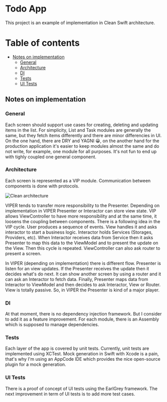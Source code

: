 # Todo App

This project is an example of implementation in Clean Swift architecture.

# Table of contents

* [Notes on implementation](#notes)
  * [General](#general)
  * [Architecture](#architecture)
  * [DI](#di)
  * [Tests](#tests)
  * [UI Tests](#uitests)

## Notes on implementation

### General

<a name="general"/>

Each screen should support use cases for creating, deleting and updating items in the list. 
For simplicity, List and Task modules are generally the same, but they fetch items differently and there are minor differencies in UI. On the one hand, there are DRY and YAGNI 😀, on the another hand for the production application it's easier to keep modules almost the same and do not write, for example, one module for all purposes. It's not fun to end up with tighly coupled one general component.

### Architecture

<a name="architecture"/>

Each screen is represented as a VIP module. Communication between components is done with protocols. 

![Clean architecture](https://cdn-images-1.medium.com/max/2000/1*QV4nxWPd_sbGhoWO-X7PfQ.png)

VIPER tends to transfer more responsibility to the Presenter. Depending on implementation in VIPER Presenter or Interactor can store view state. VIP allows ViewController to have more responsibility and at the same time, it loosens the coupling between components. 
There is a following idea in the VIP cycle. User produces a sequence of events. View handles it and asks interactor to start a business logic. Interactor holds Services (Storages, Providers, etc). When Interactor receives data from Service then it asks Presenter to map this data to the ViewModel and to present the update on the View. Then this cycle is repeated. ViewController can also ask router to present a screen.

In VIPER (depending on implementation) there is different flow. Presenter is listen for an view updates. 
If the Presenter receives the update then it decides what's do next. It can show another screen by using a router and it can ask an Interactor to fetch data. Finally, Presenter maps data from Interactor to ViewModel and then decides to ask Interactor, View or Router. View is totally passive. So, in VIPER the Presenter is kind of a major player.

### DI

<a name="di"/>

At that moment, there is no dependency injection framework. But I consider to add it as a feature improvement.
For each module, there is an Assembly which is supposed to manage dependencies.

### Tests

<a name="tests"/>

Each layer of the app is covered by unit tests. Currently, unit tests are implemented using XCTest.
Mock generation in Swift with Xcode is a pain, that's why I'm using an AppCode IDE which provides the nice open-source plugin for a mock generation.

### UI Tests

<a name="uitests"/>

There is a proof of concept of UI tests using the EarlGrey framework. 
The next improvement in term of UI tests is to add more test cases.
